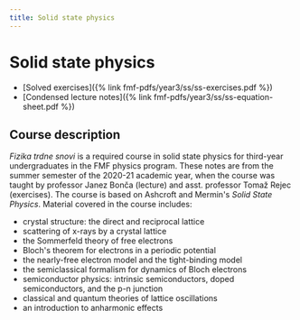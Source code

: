 ```yaml
---
title: Solid state physics
---
```

# Solid state physics

- [Solved exercises]({% link fmf-pdfs/year3/ss/ss-exercises.pdf %})
- [Condensed lecture notes]({% link fmf-pdfs/year3/ss/ss-equation-sheet.pdf %})

## Course description
*Fizika trdne snovi* is a required course in solid state physics for third-year undergraduates in the FMF physics program. These notes are from the summer semester of the 2020-21 academic year, when the course was taught by professor Janez Bonča (lecture) and asst. professor Tomaž Rejec (exercises). The course is based on Ashcroft and Mermin's *Solid State Physics*. Material covered in the course includes:
- crystal structure: the direct and reciprocal lattice
- scattering of x-rays by a crystal lattice
- the Sommerfeld theory of free electrons
- Bloch's theorem for electrons in a periodic potential
- the nearly-free electron model and the tight-binding model
- the semiclassical formalism for dynamics of Bloch electrons
- semiconductor physics: intrinsic semiconductors, doped semiconductors, and the p-n junction
- classical and quantum theories of lattice oscillations
- an introduction to anharmonic effects
